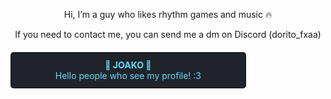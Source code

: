 <div align="center">
    
Hi, I’m a guy who likes rhythm games and music 🔥

If you need to contact me, you can send me a dm on Discord (dorito_fxaa)
</div>

<div align="center" style="border: 2px solid #1a1a1d; background-color: #20232a; color: #61dafb; padding: 10px; border-radius: 5px; width: 70%; margin-top: 20px;">
    <strong>👾 JOAKO 🧉</strong><br>
    Hello people who see my profile! :3
</div>
